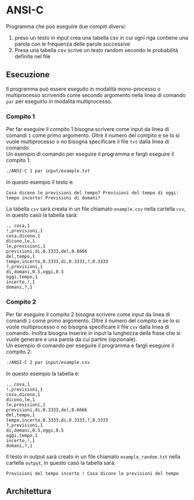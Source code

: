 # ANSI-C
Programma che può eseguire due compiti diversi:
1. preso un testo in input crea una tabella csv in cui ogni riga contiene una parola con le frequenza delle parole successive
2. Presa una tabella csv scrive un testo random secondo le probabilità definite nel file
## Esecuzione
Il programma può essere eseguito in modalità mono-processo o multiprocesso scrivendo come secondo argomento nella linea di comando ```par``` per eseguirlo in modalità multiprocesso.
### Compito 1
Per far eseguire il compito 1 bisogna scrivere come input da linea di comandi ```1``` come primo argomento. Oltre il numero del compito e se lo si vuole multiprocesso o no bisogna specificare il file ```txt``` dalla linea di comando.<br>
Un esempio di comando per eseguire il programma e fargli eseguire il compito 1:
```sh
./ANSI-C 1 par input/example.txt
```
In questo esempio il testo è:
```
Cosa dicono le previsioni del tempo? Previsioni del tempo di oggi: tempo incerto! Previsioni di domani?
```
La tabella ```csv``` sarà creata in un file chiamato ```example.csv``` nella cartella ```csv```, in questo casò la tabella sarà:
```
., cosa,1
!,previsioni,1
cosa,dicono,1
dicono,le,1
le,previsioni,1
previsioni,di,0.3333,del,0.6666
del,tempo,1
tempo,incerto,0.3333,di,0.3333,?,0.3333
?,previsioni,1
di,domani,0.5,oggi,0.5
oggi,tempo,1
incerto,!,1
domani,?,1
```


### Compito 2
Per far eseguire il compito 2 bisogna scrivere come input da linea di comandi ```2``` come primo argomento. Oltre il numero del compito e se lo si vuole multiprocesso o no bisogna specificare il file ```csv``` dalla linea di comando. Inoltra bisogna inserire in input la lunghezza della frase che si vuole generare e una parola da cui partire (opzionale).<br> 
Un esempio di comando per eseguire il programma e fargli eseguire il compito 2:
```sh
./ANSI-C 2 par input/example.csv
```
In questo esempio la tabella è:
```
., cosa,1
!,previsioni,1
cosa,dicono,1
dicono,le,1
le,previsioni,1
previsioni,di,0.3333,del,0.6666
del,tempo,1
tempo,incerto,0.3333,di,0.3333,?,0.3333
?,previsioni,1
di,domani,0.5,oggi,0.5
oggi,tempo,1
incerto,!,1
domani,?,1
```
Il testo in output sarà creato in un file chiamato ```example_random.txt``` nella cartella ```output```, in questo casò la tabella sarà:
```
Previsioni del tempo incerto ! Cosa dicono le previsioni del tempo
```

## Architettura
